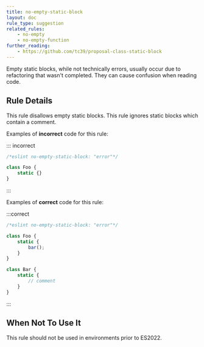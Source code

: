 ```yaml
---
title: no-empty-static-block
layout: doc
rule_type: suggestion
related_rules:
    - no-empty
    - no-empty-function
further_reading:
    - https://github.com/tc39/proposal-class-static-block
---
```


Empty static blocks, while not technically errors, usually occur due to refactoring that wasn't completed. They can cause confusion when reading code.

## Rule Details

This rule disallows empty static blocks. This rule ignores static blocks which contain a comment.

Examples of **incorrect** code for this rule:

::: incorrect

```js
/*eslint no-empty-static-block: "error"*/

class Foo {
    static {}
}
```

:::

Examples of **correct** code for this rule:

:::correct

```js
/*eslint no-empty-static-block: "error"*/

class Foo {
    static {
        bar();
    }
}

class Bar {
    static {
        // comment
    }
}
```

:::

## When Not To Use It

This rule should not be used in environments prior to ES2022.
